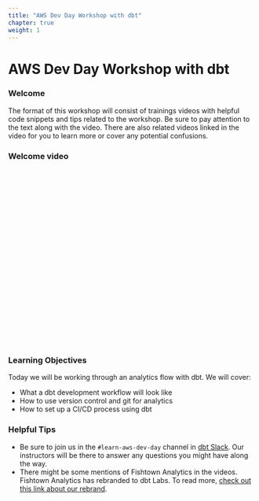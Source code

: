 ```yaml
---
title: "AWS Dev Day Workshop with dbt"
chapter: true
weight: 1
---
```


# AWS Dev Day Workshop with dbt

### Welcome

The format of this workshop will consist of trainings videos with helpful 
code snippets and tips related to the workshop. Be sure to pay attention to the text along 
with the video. There are also related videos linked in the video for you to learn more 
or cover any potential confusions.

### Welcome video

<script src="https://fast.wistia.com/embed/medias/zctga9jfbb.jsonp" async></script><script src="https://fast.wistia.com/assets/external/E-v1.js" async></script><div class="wistia_responsive_padding" style="padding:70.63% 0 0 0;position:relative;"><div class="wistia_responsive_wrapper" style="height:100%;left:0;position:absolute;top:0;width:100%;"><div class="wistia_embed wistia_async_zctga9jfbb videoFoam=true" style="height:100%;position:relative;width:100%"><div class="wistia_swatch" style="height:100%;left:0;opacity:0;overflow:hidden;position:absolute;top:0;transition:opacity 200ms;width:100%;"><img src="https://fast.wistia.com/embed/medias/zctga9jfbb/swatch" style="filter:blur(5px);height:100%;object-fit:contain;width:100%;" alt="" aria-hidden="true" onload="this.parentNode.style.opacity=1;" /></div></div></div></div>


### Learning Objectives
Today we will be working through an analytics flow with dbt. We will cover:
- What a dbt development workflow will look like
- How to use version control and git for analytics
- How to set up a CI/CD process using dbt 


### Helpful Tips
- Be sure to join us in the `#learn-aws-dev-day` channel in [dbt Slack](https://community.getdbt.com/). Our instructors will be there to answer any questions you might have along the way. 
- There might be some mentions of Fishtown Analytics in the videos. Fishtown Analytics has rebranded to dbt Labs. To read 
more, [check out this link about our rebrand](https://blog.getdbt.com/of-the-community-by-the-community-for-the-community/). 

